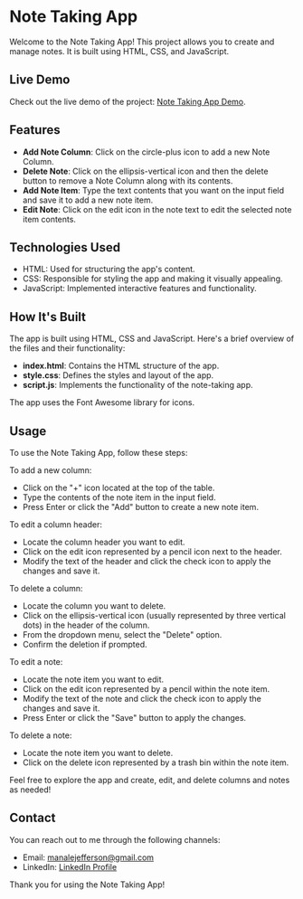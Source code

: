 # Note Taking App

Welcome to the Note Taking App! This project allows you to create and manage notes. It is built using HTML, CSS, and JavaScript.

## Live Demo

Check out the live demo of the project: [Note Taking App Demo](https://jeffs0412.github.io/note-taking-app).

## Features

- **Add Note Column**: Click on the circle-plus icon to add a new Note Column.
- **Delete Note**: Click on the ellipsis-vertical icon and then the delete button to remove a Note Column along with its contents.
- **Add Note Item**: Type the text contents that you want on the input field and save it to add a new note item. 
- **Edit Note**: Click on the edit icon in the note text to edit the selected note item contents.

## Technologies Used

- HTML: Used for structuring the app's content.
- CSS: Responsible for styling the app and making it visually appealing.
- JavaScript: Implemented interactive features and functionality.

## How It's Built

The app is built using HTML, CSS and JavaScript. Here's a brief overview of the files and their functionality:

- **index.html**: Contains the HTML structure of the app.
- **style.css**: Defines the styles and layout of the app.
- **script.js**: Implements the functionality of the note-taking app.

The app uses the Font Awesome library for icons.

## Usage

To use the Note Taking App, follow these steps:

To add a new column:

- Click on the "+" icon located at the top of the table.
- Type the contents of the note item in the input field.
- Press Enter or click the "Add" button to create a new note item.

To edit a column header:

- Locate the column header you want to edit.
- Click on the edit icon represented by a pencil icon next to the header.
- Modify the text of the header and click the check icon to apply the changes and save it.

To delete a column:

- Locate the column you want to delete.
- Click on the ellipsis-vertical icon (usually represented by three vertical dots) in the header of the column.
- From the dropdown menu, select the "Delete" option.
- Confirm the deletion if prompted.

To edit a note:

- Locate the note item you want to edit.
- Click on the edit icon represented by a pencil within the note item.
- Modify the text of the note and click the check icon to apply the changes and save it.
- Press Enter or click the "Save" button to apply the changes.

To delete a note:

- Locate the note item you want to delete.
- Click on the delete icon represented by a trash bin within the note item.

Feel free to explore the app and create, edit, and delete columns and notes as needed!

## Contact

You can reach out to me through the following channels:
- Email: manalejefferson@gmail.com
- LinkedIn: [LinkedIn Profile](https://www.linkedin.com/in/jefferson-manale/)

Thank you for using the Note Taking App!
